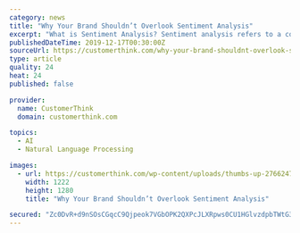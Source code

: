 ```yaml
---
category: news
title: "Why Your Brand Shouldn’t Overlook Sentiment Analysis"
excerpt: "What is Sentiment Analysis? Sentiment analysis refers to a combination of methodologies that include natural language processing, text analysis and computational linguistics. The goal of sentiment analysis to systematically identify, extract and quantify subjective information. In concrete terms, a marketer or publicist might quantify how many ..."
publishedDateTime: 2019-12-17T00:30:00Z
sourceUrl: https://customerthink.com/why-your-brand-shouldnt-overlook-sentiment-analysis/
type: article
quality: 24
heat: 24
published: false

provider:
  name: CustomerThink
  domain: customerthink.com

topics:
  - AI
  - Natural Language Processing

images:
  - url: https://customerthink.com/wp-content/uploads/thumbs-up-2766247_1280-pixabay-customer-experience-thumbs-up-satisfaction-1.png
    width: 1222
    height: 1280
    title: "Why Your Brand Shouldn’t Overlook Sentiment Analysis"

secured: "Zc0DvR+d9nSOsCGqcC9Qjpeok7VGbOPK2QXPcJLXRpws0CU1HGlvzdpbTWtG3VUjhFlfxI5wRyvqN/jDy43mQAEELBEUsgVPsEn5R2sRKjNfpmrXgi2CU8wGv2dfiQ0L151dVqUu0MjojOxEGIoSGNYPWeKy2lLgQV+ObLbuoN9gS6KiMKeVCX7fu+teYDdbAc21Nb8xsVS49nlMPXMyNCPZRC6IJRL+2hkhhMmfWAUWaXRMxbGn5vosKx5dk2bMfeeMJT8pYKTgQWsS2mwmMw==;VHmNxV6thCVDpZAZyV/1sA=="
---
```


